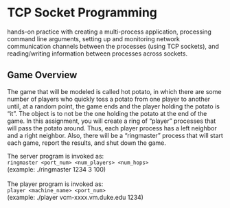 # TCP Socket Programming
hands-on practice
with creating a multi-process application, processing command line arguments, setting up and
monitoring network communication channels between the processes (using TCP sockets), and
reading/writing information between processes across sockets.
## Game Overview 
The game that will be modeled is called hot potato, in which there are some number of players
who quickly toss a potato from one player to another until, at a random point, the game ends
and the player holding the potato is “it”. The object is to not be the one holding the potato at the
end of the game. In this assignment, you will create a ring of “player” processes that will pass
the potato around. Thus, each player process has a left neighbor and a right neighbor. Also,
there will be a “ringmaster” process that will start each game, report the results, and shut down
the game. <br>

The server program is invoked as: <br>
`ringmaster <port_num> <num_players> <num_hops>`<br>
(example: ./ringmaster 1234 3 100)<br><br>
The player program is invoked as: <br>
`player <machine_name> <port_num>`<br>
(example: ./player vcm-xxxx.vm.duke.edu 1234)
